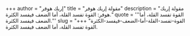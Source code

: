 +++
author = "إريك هوفر"
title = "مقولة إريك هوفر"
description = "مقولة إريك هوفر: القوة تفسد القلة، أما الضعف فيفسد الكثرة."
quote = '''القوة تفسد القلة، أما الضعف فيفسد الكثرة.'''
slug = "القوة-تفسد-القلة-أما-الضعف-فيفسد-الكثرة"
+++
القوة تفسد القلة، أما الضعف فيفسد الكثرة.
